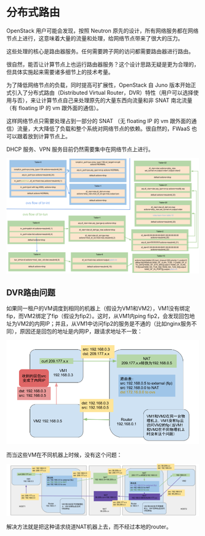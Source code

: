 # 分布式路由
OpenStack 用户可能会发现，按照 Neutron 原先的设计，所有网络服务都在网络节点上进行，这意味着大量的流量和处理，给网络节点带来了很大的压力。

这些处理的核心是路由器服务。任何需要跨子网的访问都需要路由器进行路由。

很自然，能否让计算节点上也运行路由器服务？这个设计思路无疑是更为合理的，但具体实施起来需要诸多细节上的技术考量。

为了降低网络节点的负载，同时提高可扩展性，OpenStack 自 Juno 版本开始正式引入了分布式路由（Distributed Virtual Router，DVR）特性（用户可以选择使用与否），来让计算节点自己来处理原先的大量东西向流量和非 SNAT 南北流量（有 floating IP 的 vm 跟外面的通信）。

这样网络节点只需要处理占到一部分的 SNAT （无 floating IP 的 vm 跟外面的通信）流量，大大降低了负载和整个系统对网络节点的依赖。很自然的，FWaaS 也可以跟着放到计算节点上。

DHCP 服务、VPN 服务目前仍然需要集中在网络节点上进行。

![](dvr-ovs-flow.png)


## DVR路由问题

如果同一租户的VM调度到相同的机器上（假设为VM1和VM2），VM1没有绑定fip，而VM2绑定了fip（假设为fip2）。这时，从VM1内ping fip2，会发现回包地址为VM2的内网IP；并且，从VM1中访问fip2的服务是不通的（比如nginx服务不同），原因还是回包的地址是内网IP，跟请求地址不一致： 

![](dvr-router-problem.png)

而当这些VM在不同机器上时候，没有这个问题：

![](dvr-router-noproblem.png)

解决方法就是把这种请求绕道NAT机器上去，而不经过本地的router。

